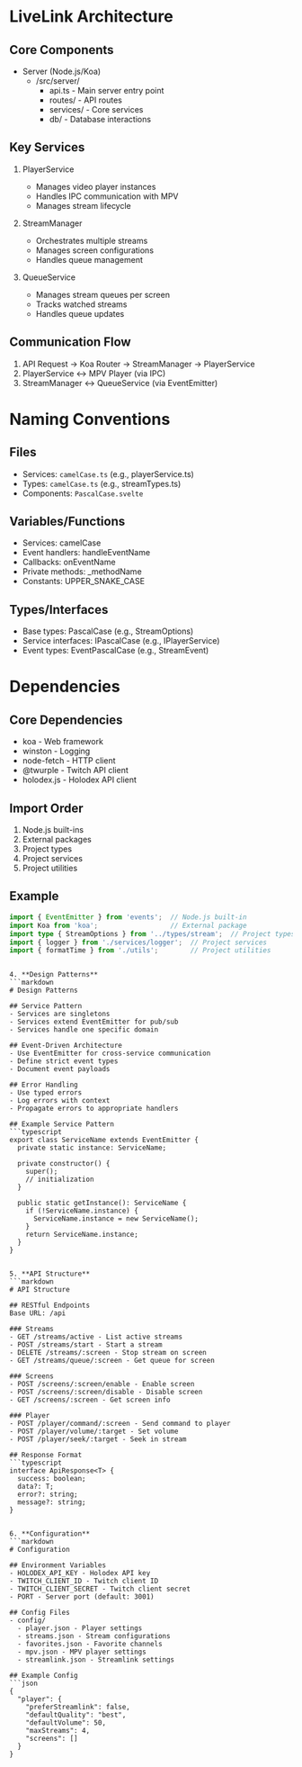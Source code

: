 # LiveLink Architecture

## Core Components
- Server (Node.js/Koa)
  - /src/server/
    - api.ts - Main server entry point
    - routes/ - API routes
    - services/ - Core services
    - db/ - Database interactions

## Key Services
1. PlayerService
   - Manages video player instances
   - Handles IPC communication with MPV
   - Manages stream lifecycle

2. StreamManager
   - Orchestrates multiple streams
   - Manages screen configurations
   - Handles queue management

3. QueueService
   - Manages stream queues per screen
   - Tracks watched streams
   - Handles queue updates

## Communication Flow
1. API Request → Koa Router → StreamManager → PlayerService
2. PlayerService ↔ MPV Player (via IPC)
3. StreamManager ↔ QueueService (via EventEmitter)

# Naming Conventions

## Files
- Services: `camelCase.ts` (e.g., playerService.ts)
- Types: `camelCase.ts` (e.g., streamTypes.ts)
- Components: `PascalCase.svelte`

## Variables/Functions
- Services: camelCase
- Event handlers: handleEventName
- Callbacks: onEventName
- Private methods: _methodName
- Constants: UPPER_SNAKE_CASE

## Types/Interfaces
- Base types: PascalCase (e.g., StreamOptions)
- Service interfaces: IPascalCase (e.g., IPlayerService)
- Event types: EventPascalCase (e.g., StreamEvent)

# Dependencies

## Core Dependencies
- koa - Web framework
- winston - Logging
- node-fetch - HTTP client
- @twurple - Twitch API client
- holodex.js - Holodex API client

## Import Order
1. Node.js built-ins
2. External packages
3. Project types
4. Project services
5. Project utilities

## Example
```typescript
import { EventEmitter } from 'events';  // Node.js built-in
import Koa from 'koa';                  // External package
import type { StreamOptions } from '../types/stream';  // Project types
import { logger } from './services/logger';  // Project services
import { formatTime } from './utils';        // Project utilities
```
```

4. **Design Patterns**
```markdown
# Design Patterns

## Service Pattern
- Services are singletons
- Services extend EventEmitter for pub/sub
- Services handle one specific domain

## Event-Driven Architecture
- Use EventEmitter for cross-service communication
- Define strict event types
- Document event payloads

## Error Handling
- Use typed errors
- Log errors with context
- Propagate errors to appropriate handlers

## Example Service Pattern
```typescript
export class ServiceName extends EventEmitter {
  private static instance: ServiceName;
  
  private constructor() {
    super();
    // initialization
  }

  public static getInstance(): ServiceName {
    if (!ServiceName.instance) {
      ServiceName.instance = new ServiceName();
    }
    return ServiceName.instance;
  }
}
```
```

5. **API Structure**
```markdown
# API Structure

## RESTful Endpoints
Base URL: /api

### Streams
- GET /streams/active - List active streams
- POST /streams/start - Start a stream
- DELETE /streams/:screen - Stop stream on screen
- GET /streams/queue/:screen - Get queue for screen

### Screens
- POST /screens/:screen/enable - Enable screen
- POST /screens/:screen/disable - Disable screen
- GET /screens/:screen - Get screen info

### Player
- POST /player/command/:screen - Send command to player
- POST /player/volume/:target - Set volume
- POST /player/seek/:target - Seek in stream

## Response Format
```typescript
interface ApiResponse<T> {
  success: boolean;
  data?: T;
  error?: string;
  message?: string;
}
```
```

6. **Configuration**
```markdown
# Configuration

## Environment Variables
- HOLODEX_API_KEY - Holodex API key
- TWITCH_CLIENT_ID - Twitch client ID
- TWITCH_CLIENT_SECRET - Twitch client secret
- PORT - Server port (default: 3001)

## Config Files
- config/
  - player.json - Player settings
  - streams.json - Stream configurations
  - favorites.json - Favorite channels
  - mpv.json - MPV player settings
  - streamlink.json - Streamlink settings

## Example Config
```json
{
  "player": {
    "preferStreamlink": false,
    "defaultQuality": "best",
    "defaultVolume": 50,
    "maxStreams": 4,
    "screens": []
  }
}
```
```
